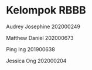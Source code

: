 # Kelompok RBBB

Audrey Josephine 202000249  

Matthew Daniel 202000673  

Ping Ing 201900638  

Jessica Ong 202000204
